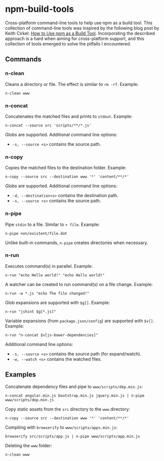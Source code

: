 # npm-build-tools

Cross-platform command-line tools to help use npm as a build tool. This collection of command-line tools was  inspired by the following blog post by Keith Cirkel: [How to Use npm as a Build Tool](http://blog.keithcirkel.co.uk/how-to-use-npm-as-a-build-tool/). Incorporating the described approach is a hard when aiming for cross-platform support, and this collection of tools emerged to solve the pitfalls I encountered.

## Commands

### n-clean

Cleans a directory or file. The effect is similar to `rm -rf`. Example:

    n-clean www

### n-concat

Concatenates the matched files and prints to `stdout`. Example:

    n-concat --source src 'scripts/**/*.js'

*Globs* are supported. Additional command line options:

* `-s, --source <s>` contains the source path.

### n-copy

Copies the matched files to the destination folder. Example:

    n-copy --source src --destination www '*' 'content/**/*'

*Globs* are supported. Additional command line options:

* `-d, --destination<s>` contains the destination path.
* `-s, --source <s>` contains the source path.

### n-pipe

Pipe `stdin` to a file. Similar to `> file`. Example:

    n-pipe non/existent/file.dat

Unlike built-in commands, `n-pipe` creates directories when necessary.

### n-run

Executes command(s) in parallel. Example:

    n-run "echo Hello world!" "echo Hello world!"

A watcher can be created to run command(s) on a file change. Example:

    n-run -w *.js "echo The file changed!"

Glob expansions are supported with `$g[]`. Example:

    n-run "jshint $g[*.js]"

Variable expansions (from `package.json/config`) are supported with `$v[]`. Example:

    n-run "n-concat $v[js-bower-dependencies]"

Additional command line options:

* `-s, --source <s>` contains the source path (for expand/watch).
* `-w, --watch <s>` contains the watched files.

## Examples

Concatenate dependency files and pipe to `www/scripts/dep.min.js`:

    n-concat angular.min.js bootstrap.min.js jquery.min.js | n-pipe www/scripts/dep.min.js

Copy static assets from the `src` directory to the `www` directory:

    n-copy --source src --destination www '*' 'content/**/*'

Compiling with `browserify` to `www/scripts/apps.min.js`:

    browserify src/scripts/app.js | n-pipe www/scripts/app.min.js

Deleting the `www` folder:

    n-clean www
